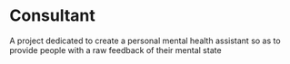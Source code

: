 # Consultant
A project dedicated to create a personal mental health assistant so as to provide people with a raw feedback of their mental state
